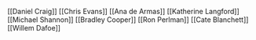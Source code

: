 [[Daniel Craig]]
[[Chris Evans]]
[[Ana de Armas]]
[[Katherine Langford]]
[[Michael Shannon]]
[[Bradley Cooper]]
[[Ron Perlman]]
[[Cate Blanchett]]
[[Willem Dafoe]]
